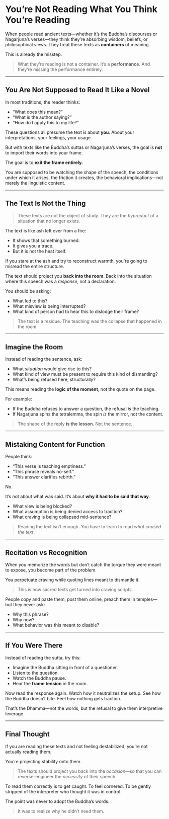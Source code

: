 # You’re Not Reading What You Think You’re Reading

When people read ancient texts—whether it’s the Buddha’s discourses or Nagarjuna’s verses—they think they’re absorbing wisdom, beliefs, or philosophical views. They treat these texts as **containers** of meaning.

This is already the misstep.

> What they’re reading is not a container. It’s a **performance**. And they’re missing the performance entirely.

---

## You Are Not Supposed to Read It Like a Novel

In most traditions, the reader thinks:
- “What does this mean?”
- “What is the author saying?”
- “How do I apply this to my life?”

These questions all presume the text is about **you**. About your interpretations, your feelings, your usage.

But with texts like the Buddha’s suttas or Nagarjuna’s verses, the goal is **not** to import their words into your frame.

The goal is to **exit the frame entirely.**

You are supposed to be watching the shape of the speech, the conditions under which it arises, the friction it creates, the behavioral implications—not merely the linguistic content.

---

## The Text Is Not the Thing

> These texts are not the object of study. They are the *byproduct* of a situation that no longer exists.

The text is like ash left over from a fire:
- It shows that something burned.
- It gives you a trace.
- But it is not the heat itself.

If you stare at the ash and try to reconstruct warmth, you're going to misread the entire structure.

The text should project you **back into the room**. Back into the situation where this speech was a *response*, not a declaration.

You should be asking:
- What led to this?
- What misview is being interrupted?
- What kind of person had to hear this to dislodge their frame?

> The text is a residue. The teaching was the collapse that happened in the room.

---

## Imagine the Room

Instead of reading the sentence, ask:
- What *situation* would give rise to this?
- What kind of view must be present to require this kind of dismantling?
- What’s being refused here, structurally?

This means reading the **logic of the moment**, not the quote on the page.

For example:
- If the Buddha refuses to answer a question, the refusal *is* the teaching.
- If Nagarjuna spins the tetralemma, the spin *is* the mirror, not the content.

> The shape of the reply **is the lesson**. Not the sentence.

---

## Mistaking Content for Function

People think:
- “This verse is teaching emptiness.”
- “This phrase reveals no-self.”
- “This answer clarifies rebirth.”

No.

It’s not about what was said. It’s about **why it had to be said that way**.

- What view is being blocked?
- What assumption is being denied access to traction?
- What craving is being collapsed mid-sentence?

> Reading the text isn’t enough.
> You have to learn to read *what caused the text*.

---

## Recitation vs Recognition

When you memorize the words but don’t catch the torque they were meant to expose, you become part of the problem.

You perpetuate craving while quoting lines meant to dismantle it.

> This is how sacred texts get turned into craving scripts.

People copy and paste them, post them online, preach them in temples—but they never ask:
- Why this phrase?
- Why now?
- What behavior was this meant to disable?

---

## If You Were There

Instead of reading the sutta, try this:

- Imagine the Buddha sitting in front of a questioner.
- Listen to the question.
- Watch the Buddha pause.
- Hear the **frame tension** in the room.

Now read the response again. Watch how it neutralizes the setup. See how the Buddha doesn’t bite. Feel how nothing gets traction.

That’s the Dhamma—not the words, but the refusal to give them interpretive leverage.

---

## Final Thought

If you are reading these texts and not feeling destabilized, you’re not actually reading them.

You’re projecting stability onto them.

> The texts should project you back into the *occasion*—so that you can reverse-engineer the *necessity* of their speech.

To read them correctly is to get caught. To feel cornered. To be gently stripped of the interpreter who thought it was in control.

The point was never to adopt the Buddha’s words.

> It was to realize why he didn’t need them.

